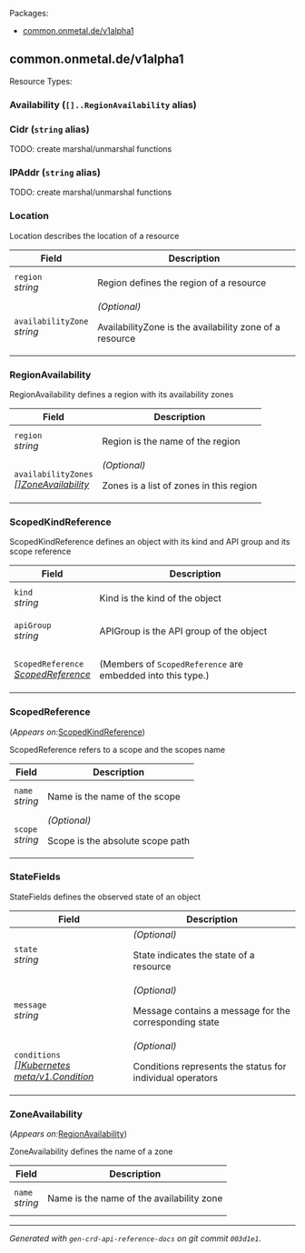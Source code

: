 <p>Packages:</p>
<ul>
<li>
<a href="#common.onmetal.de%2fv1alpha1">common.onmetal.de/v1alpha1</a>
</li>
</ul>
<h2 id="common.onmetal.de/v1alpha1">common.onmetal.de/v1alpha1</h2>
Resource Types:
<ul></ul>
<h3 id="common.onmetal.de/v1alpha1.Availability">Availability
(<code>[]..RegionAvailability</code> alias)</h3>
<div>
</div>
<h3 id="common.onmetal.de/v1alpha1.Cidr">Cidr
(<code>string</code> alias)</h3>
<div>
<p>TODO: create marshal/unmarshal functions</p>
</div>
<h3 id="common.onmetal.de/v1alpha1.IPAddr">IPAddr
(<code>string</code> alias)</h3>
<div>
<p>TODO: create marshal/unmarshal functions</p>
</div>
<h3 id="common.onmetal.de/v1alpha1.Location">Location
</h3>
<div>
<p>Location describes the location of a resource</p>
</div>
<table>
<thead>
<tr>
<th>Field</th>
<th>Description</th>
</tr>
</thead>
<tbody>
<tr>
<td>
<code>region</code><br/>
<em>
string
</em>
</td>
<td>
<p>Region defines the region of a resource</p>
</td>
</tr>
<tr>
<td>
<code>availabilityZone</code><br/>
<em>
string
</em>
</td>
<td>
<em>(Optional)</em>
<p>AvailabilityZone is the availability zone of a resource</p>
</td>
</tr>
</tbody>
</table>
<h3 id="common.onmetal.de/v1alpha1.RegionAvailability">RegionAvailability
</h3>
<div>
<p>RegionAvailability defines a region with its availability zones</p>
</div>
<table>
<thead>
<tr>
<th>Field</th>
<th>Description</th>
</tr>
</thead>
<tbody>
<tr>
<td>
<code>region</code><br/>
<em>
string
</em>
</td>
<td>
<p>Region is the name of the region</p>
</td>
</tr>
<tr>
<td>
<code>availabilityZones</code><br/>
<em>
<a href="#common.onmetal.de/v1alpha1.ZoneAvailability">
[]ZoneAvailability
</a>
</em>
</td>
<td>
<em>(Optional)</em>
<p>Zones is a list of zones in this region</p>
</td>
</tr>
</tbody>
</table>
<h3 id="common.onmetal.de/v1alpha1.ScopedKindReference">ScopedKindReference
</h3>
<div>
<p>ScopedKindReference defines an object with its kind and API group and its scope reference</p>
</div>
<table>
<thead>
<tr>
<th>Field</th>
<th>Description</th>
</tr>
</thead>
<tbody>
<tr>
<td>
<code>kind</code><br/>
<em>
string
</em>
</td>
<td>
<p>Kind is the kind of the object</p>
</td>
</tr>
<tr>
<td>
<code>apiGroup</code><br/>
<em>
string
</em>
</td>
<td>
<p>APIGroup is the API group of the object</p>
</td>
</tr>
<tr>
<td>
<code>ScopedReference</code><br/>
<em>
<a href="#common.onmetal.de/v1alpha1.ScopedReference">
ScopedReference
</a>
</em>
</td>
<td>
<p>
(Members of <code>ScopedReference</code> are embedded into this type.)
</p>
</td>
</tr>
</tbody>
</table>
<h3 id="common.onmetal.de/v1alpha1.ScopedReference">ScopedReference
</h3>
<p>
(<em>Appears on:</em><a href="#common.onmetal.de/v1alpha1.ScopedKindReference">ScopedKindReference</a>)
</p>
<div>
<p>ScopedReference refers to a scope and the scopes name</p>
</div>
<table>
<thead>
<tr>
<th>Field</th>
<th>Description</th>
</tr>
</thead>
<tbody>
<tr>
<td>
<code>name</code><br/>
<em>
string
</em>
</td>
<td>
<p>Name is the name of the scope</p>
</td>
</tr>
<tr>
<td>
<code>scope</code><br/>
<em>
string
</em>
</td>
<td>
<em>(Optional)</em>
<p>Scope is the absolute scope path</p>
</td>
</tr>
</tbody>
</table>
<h3 id="common.onmetal.de/v1alpha1.StateFields">StateFields
</h3>
<div>
<p>StateFields defines the observed state of an object</p>
</div>
<table>
<thead>
<tr>
<th>Field</th>
<th>Description</th>
</tr>
</thead>
<tbody>
<tr>
<td>
<code>state</code><br/>
<em>
string
</em>
</td>
<td>
<em>(Optional)</em>
<p>State indicates the state of a resource</p>
</td>
</tr>
<tr>
<td>
<code>message</code><br/>
<em>
string
</em>
</td>
<td>
<em>(Optional)</em>
<p>Message contains a message for the corresponding state</p>
</td>
</tr>
<tr>
<td>
<code>conditions</code><br/>
<em>
<a href="https://v1-21.docs.kubernetes.io/docs/reference/generated/kubernetes-api/v1.21/#condition-v1-meta">
[]Kubernetes meta/v1.Condition
</a>
</em>
</td>
<td>
<em>(Optional)</em>
<p>Conditions represents the status for individual operators</p>
</td>
</tr>
</tbody>
</table>
<h3 id="common.onmetal.de/v1alpha1.ZoneAvailability">ZoneAvailability
</h3>
<p>
(<em>Appears on:</em><a href="#common.onmetal.de/v1alpha1.RegionAvailability">RegionAvailability</a>)
</p>
<div>
<p>ZoneAvailability defines the name of a zone</p>
</div>
<table>
<thead>
<tr>
<th>Field</th>
<th>Description</th>
</tr>
</thead>
<tbody>
<tr>
<td>
<code>name</code><br/>
<em>
string
</em>
</td>
<td>
<p>Name is the name of the availability zone</p>
</td>
</tr>
</tbody>
</table>
<hr/>
<p><em>
Generated with <code>gen-crd-api-reference-docs</code>
on git commit <code>003d1e1</code>.
</em></p>
